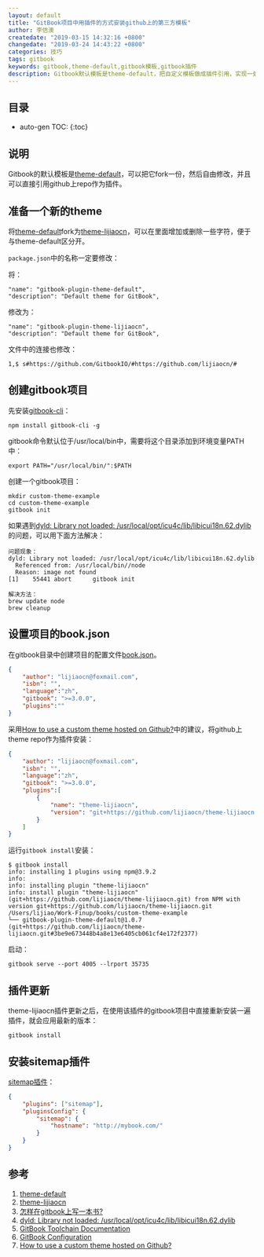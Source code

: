 ```yaml
---
layout: default
title: "GitBook项目中用插件的方式安装github上的第三方模板"
author: 李佶澳
createdate: "2019-03-15 14:32:16 +0800"
changedate: "2019-03-24 14:43:22 +0800"
categories: 技巧
tags: gitbook
keywords: gitbook,theme-default,gitbook模板,gitbook插件
description: Gitbook默认模板是theme-default，把自定义模板做成插件引用，实现一处更改处处更新的效果
---
```


## 目录
* auto-gen TOC:
{:toc}

## 说明

Gitbook的默认模板是[theme-default][1]，可以把它fork一份，然后自由修改，并且可以直接引用github上repo作为插件。


## 准备一个新的theme

将[theme-default][1]fork为[theme-lijiaocn][2]，可以在里面增加或删除一些字符，便于与theme-default区分开。

`package.json`中的名称一定要修改：

将：

```
"name": "gitbook-plugin-theme-default",
"description": "Default theme for GitBook",
```

修改为：

```
"name": "gitbook-plugin-theme-lijiaocn",
"description": "Default theme for GitBook",
```

文件中的连接也修改：

	1,$ s#https://github.com/GitbookIO/#https://github.com/lijiaocn/#

## 创建gitbook项目

先安装[gitbook-cli][3]：

	npm install gitbook-cli -g

gitbook命令默认位于/usr/local/bin中，需要将这个目录添加到环境变量PATH中：

	export PATH="/usr/local/bin/":$PATH

创建一个gitbook项目：

	mkdir custom-theme-example
	cd custom-theme-example
	gitbook init

如果遇到[dyld: Library not loaded: /usr/local/opt/icu4c/lib/libicui18n.62.dylib][4]的问题，可以用下面方法解决：

```
问题现象：
dyld: Library not loaded: /usr/local/opt/icu4c/lib/libicui18n.62.dylib
  Referenced from: /usr/local/bin//node
  Reason: image not found
[1]    55441 abort      gitbook init

解决方法：
brew update node
brew cleanup
```

## 设置项目的book.json

在gitbook目录中创建项目的配置文件[book.json][6]。

```json
{
    "author": "lijiaocn@foxmail.com",
    "isbn": "",
    "language":"zh",
    "gitbook": ">=3.0.0",
    "plugins":""
}
```

采用[How to use a custom theme hosted on Github?][7]中的建议，将github上theme repo作为插件安装：

```json
{
    "author": "lijiaocn@foxmail.com",
    "isbn": "",
    "language":"zh",
    "gitbook": ">=3.0.0",
    "plugins":[
        {
            "name": "theme-lijiaocn",
            "version": "git+https://github.com/lijiaocn/theme-lijiaocn.git"
        }
    ]
}
```


运行`gitbook install`安装：

```
$ gitbook install
info: installing 1 plugins using npm@3.9.2
info:
info: installing plugin "theme-lijiaocn"
info: install plugin "theme-lijiaocn" (git+https://github.com/lijiaocn/theme-lijiaocn.git) from NPM with version git+https://github.com/lijiaocn/theme-lijiaocn.git
/Users/lijiao/Work-Finup/books/custom-theme-example
└── gitbook-plugin-theme-default@1.0.7  (git+https://github.com/lijiaocn/theme-lijiaocn.git#3be9e673448b4a8e13e6405cb061cf4e172f2377)
```

启动：

```
gitbook serve --port 4005 --lrport 35735
```

## 插件更新

theme-lijiaocn插件更新之后，在使用该插件的gitbook项目中直接重新安装一遍插件，就会应用最新的版本：

	gitbook install 

## 安装sitemap插件

[sitemap插件](https://plugins.gitbook.com/plugin/sitemap)：

```json
{
    "plugins": ["sitemap"],
    "pluginsConfig": {
        "sitemap": {
            "hostname": "http://mybook.com/"
        }
    }
}
```

## 参考

1. [theme-default][1]
2. [theme-lijiaocn][2]
3. [怎样在gitbook上写一本书?][3]
4. [dyld: Library not loaded: /usr/local/opt/icu4c/lib/libicui18n.62.dylib][4]
5. [GitBook Toolchain Documentation][5]
6. [GitBook Configuration][6]
7. [How to use a custom theme hosted on Github?][7]

[1]: https://github.com/GitbookIO/theme-default "theme-default"
[2]: https://github.com/lijiaocn/theme-lijiaocn "theme-lijiaocn"
[3]: https://www.lijiaocn.com/%E6%96%B9%E6%B3%95/2017/10/22/gitbook-usage.html#%E6%9C%AC%E5%9C%B0%E9%A2%84%E8%A7%88 "怎样在gitbook上写一本书?"
[4]: https://stackoverflow.com/questions/53828891/dyld-library-not-loaded-usr-local-opt-icu4c-lib-libicui18n-62-dylib-error-run  "dyld: Library not loaded: /usr/local/opt/icu4c/lib/libicui18n.62.dylib"
[5]: https://toolchain.gitbook.com/ "GitBook Toolchain Documentation"
[6]: https://toolchain.gitbook.com/config.html "GitBook Configuration"
[7]: https://github.com/GitbookIO/gitbook/issues/1368 "How to use a custom theme hosted on Github?"
